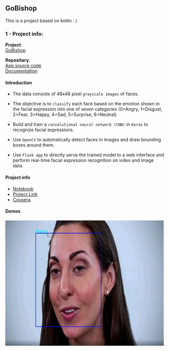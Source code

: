 ## GoBishop
This is a project based on kotlin : )

### 1 - Project info:
**Project**:   
[GoBishop](https://github.com/users/Grindewald1900/projects/1)

**Repositary**:   
[App source code](https://github.com/Grindewald1900/GoBishop)  
[Documentation](https://github.com/Grindewald1900/GoBishopDoc)

#### Introduction
- The data consists of 48x48 pixel `grayscale images` of faces.   

- The objective is to `classify` each face based on the emotion shown in the facial expression into one of seven categories (0=Angry, 1=Disgust, 2=Fear, 3=Happy, 4=Sad, 5=Surprise, 6=Neutral).  

- Build and train a `convolutional neural network (CNN)` in `Keras` to recognize facial expressions.   

- Use `OpenCV` to automatically detect faces in images and draw bounding boxes around them.   

- Use `Flask app` to directly serve the trained model to a web interface and perform real-time facial expression recognition on video and image data. 


#### Project info
- [Notebook](https://github.com/Grindewald1900/FunnyProjects/blob/master/Facial%20Expression%20recognition/Project/Facial_Expression_Training.ipynb)  
- [Project Link](https://github.com/Grindewald1900/FunnyProjects/tree/master/Facial%20Expression%20recognition/Project)
- [Cousera](https://www.coursera.org/projects/facial-expression-recognition-keras)

#### Demos
<img src="https://github.com/Grindewald1900/FunnyProjects/blob/master/Image/Facial/1.png?raw=true" width = 500>

